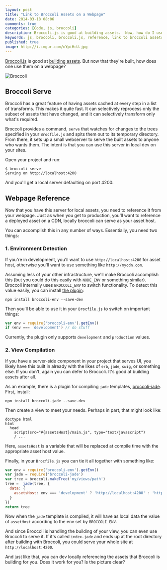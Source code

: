 ```yaml
---
layout: post
title: "Link to Broccoli Assets on a Webpage"
date: 2014-03-18 08:06
comments: true
categories: [Code, js, broccoli]
description: Broccoli.js is good at building assets.  Now, how do I use them on a webpage?
keywords: js, broccoli, broccoli.js, reference, link to broccoli assets, serve broccoli
published: true
image: http://i.imgur.com/oYpiHcU.jpg
---
```


[Broccoli.js](https://github.com/joliss/broccoli) is good at [building assets](http://www.solitr.com/blog/2014/02/broccoli-first-release/).  But now that they're built, how does one use them on a webpage?

![Broccoli](http://i.imgur.com/oYpiHcU.jpg)

<!--more-->

## Broccoli Serve

Broccoli has a great feature of having assets cached at every step in a list of transforms.  This makes it quite fast.  It can selectively reprocess only the subset of assets that have changed, and it can selectively transform only what's required.

Broccoli provides a command, `serve` that watches for changes to the trees specified in your `Brocfile.js` and spits them out to its temporary directory.  From there, it sets up a small webserver to serve the built assets to anyone who wants them.  The intent is that you can use this server in local dev on your sites.

Open your project and run:

```
$ broccoli serve
Serving on http://localhost:4200
```

And you'll get a local server defaulting on port 4200.

## Webpage Reference

Now that you have this server for local assets, you need to reference it from your webpage.  Just as when you get to production, you'll want to reference a deployed asset on a CDN, locally broccoli can serve as your asset host.

You can accomplish this in any number of ways.  Essentially, you need two things:

### 1. Environment Detection

If you're in development, you'll want to use `http://localhost:4200` for asset host, otherwise you'll want to use something like `http://mycdn.com`.

Assuming less of your other infrastructure, we'll make Broccoli accomplish this (but you could do this easily with `NODE_ENV` or something similar).  Broccoli internally uses `BROCCOLI_ENV` to switch functionality.  To detect this value easily, you can install [the plugin](https://github.com/joliss/broccoli-env):

```
npm install broccoli-env --save-dev
```

Then you'll be able to use it in your `Brocfile.js` to switch on important things:

```javascript
var env = require('broccoli-env').getEnv()
if (env === 'development') // do stuff
```

Currently, the plugin only supports `development` and `production` values.

### 2. View Compilation

If you have a server-side component in your project that serves UI, you likely have this built in already with the likes of `erb`, `jade`, `swig`, or something else.  If you don't, again you can defer to Broccoli.  It's good at building assets after all.

As an example, there is a plugin for compiling `jade` templates, [broccoli-jade](https://github.com/sindresorhus/broccoli-jade).  First, install:

```
npm install broccoli-jade --save-dev
```

Then create a view to meet your needs.  Perhaps in part, that might look like:

```jade
doctype html
html
  head
    script(src="#{assetsHost}/main.js", type="text/javascript")
    / ...
```

Here, `assetsHost` is a variable that will be replaced at compile time with the appropriate asset host value.

Finally, in your `Brocfile.js` you can tie it all together with something like:

```javascript
var env = require('broccoli-env').getEnv()
var jade = require('broccoli-jade')
var tree = broccoli.makeTree('my/views/path')
tree =  jade(tree, {
  data: {
    assetsHost: env === 'development' ? 'http://localhost:4200' : 'http://mycdn.com'
  }
})
return tree
```

Now when the `jade` template is compiled, it will have as local data the value of `assetHost` according to the env set by `BROCCOLI_ENV`.

And since Broccoli is handling the building of your view, you can even use Broccoli to serve it.  If it's called `index.jade` and ends up at the root directory after building with Broccoli, you could serve your whole site at `http://localhost:4200`.

And just like that, you can dev locally referencing the assets that Broccoli is building for you.  Does it work for you?  Is the picture clear?
